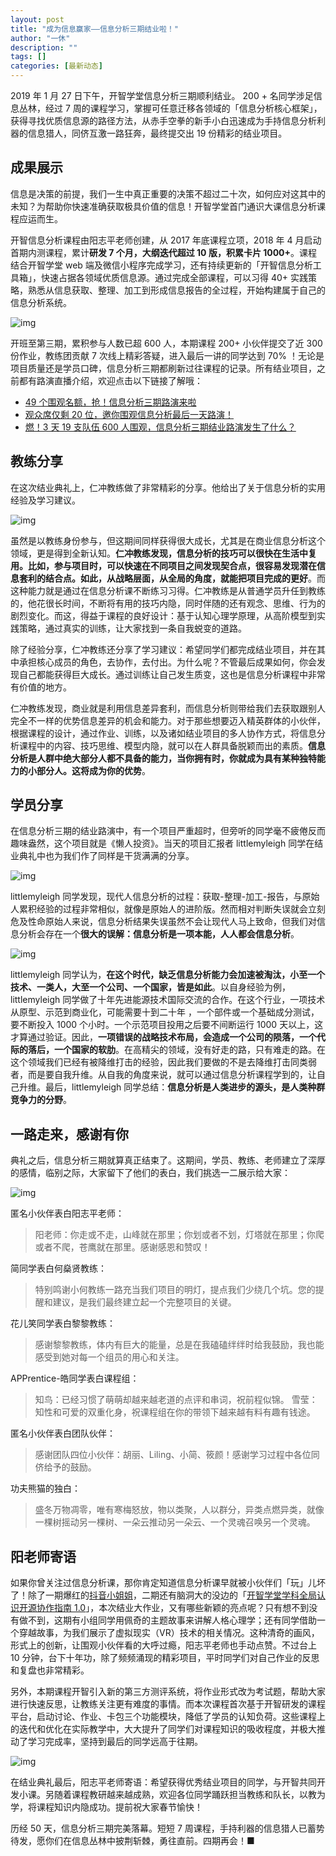 ```yaml
---
layout: post
title: "成为信息赢家——信息分析三期结业啦！"
author: "一休"
description: ""
tags: []
categories: [最新动态]
---
```


2019 年 1 月 27 日下午，开智学堂信息分析三期顺利结业。 200 + 名同学涉足信息丛林，经过 7 周的课程学习，掌握可任意迁移各领域的「信息分析核心框架」，获得寻找优质信息源的路径方法，从赤手空拳的新手小白迅速成为手持信息分析利器的信息猎人，同侪互激一路狂奔，最终提交出 19 份精彩的结业项目。

## 成果展示

信息是决策的前提，我们一生中真正重要的决策不超过二十次，如何应对这其中的未知？为帮助你快速准确获取极具价值的信息！开智学堂首门通识大课信息分析课程应运而生。

开智信息分析课程由阳志平老师创建，从 2017 年底课程立项，2018 年 4 月启动首期内测课程，累计**研发 7 个月，大纲迭代超过 10 版，积累卡片 1000+**。课程结合开智学堂 web 端及微信小程序完成学习，还有持续更新的「开智信息分析工具箱」，快速占据各领域优质信息源。通过完成全部课程，可以习得 40+ 实践策略，熟悉从信息获取、整理、加工到形成信息报告的全过程，开始构建属于自己的信息分析系统。

![img](https://mmbiz.qpic.cn/mmbiz_png/ice5enJHe2TjywUQWWog8aWHFGFBae3TWmvEibkWtVmeJQlw7Wq4NbDibP6H9UFCzvBE7ibYibPKZoEtmpppVv3lqnQ/640?wx_fmt=png&wxfrom=5&wx_lazy=1&wx_co=1)

开班至第三期，累积参与人数已超 600 人，本期课程 200+ 小伙伴提交了近 300 份作业，教练团贡献 7 次线上精彩答疑，进入最后一讲的同学达到 70% ！无论是项目质量还是学员口碑，信息分析三期都刷新过往课程的记录。所有结业项目，之前都有路演直播介绍，欢迎点击以下链接了解哦：

- [49 个围观名额，抢！信息分析三期路演来啦](http://mp.weixin.qq.com/s?__biz=MzA4ODM4ODQ3MQ==&mid=2651939923&idx=1&sn=534da6d8f7d8371e64f381442423b321&chksm=8bcf224bbcb8ab5d3a90143ccc69c7255778a2be821bdae7848278f012bb7398efb564600adb&scene=21#wechat_redirect)
- [观众席仅剩 20 位，邀你围观信息分析最后一天路演！](http://mp.weixin.qq.com/s?__biz=MzA4ODM4ODQ3MQ==&mid=2651939940&idx=2&sn=4d0b1b1f0d809710d45fbb055a4863d0&chksm=8bcf227cbcb8ab6ac1752200cfafbba585078fc749ca204a9b69e56c4d02316dd4fd3476da65&scene=21#wechat_redirect)
- [燃！3 天 19 支队伍 600 人围观，信息分析三期结业路演发生了什么？](http://mp.weixin.qq.com/s?__biz=MzA4ODM4ODQ3MQ==&mid=2651939960&idx=2&sn=9da6011008018fdb77c0467e530fb817&chksm=8bcf2260bcb8ab767e043150ea3b9ad92870bc8fb55ef7ce0e5355bcf9f51f80b28ba74adea7&scene=21#wechat_redirect)

## 教练分享

在这次结业典礼上，仁冲教练做了非常精彩的分享。他给出了关于信息分析的实用经验及学习建议。

![img](https://mmbiz.qpic.cn/mmbiz_jpg/ice5enJHe2TgbvCFf5ORMJca9cwwPAz0B26iaNZ8Nu9AbJeHxDzAbwW4hlWcFr9mdev3cIwjVMAFtN9Pbce4voEw/640?wx_fmt=jpeg&wxfrom=5&wx_lazy=1&wx_co=1)

虽然是以教练身份参与，但这期间同样获得很大成长，尤其是在商业信息分析这个领域，更是得到全新认知。**仁冲教练发现，信息分析的技巧可以很快在生活中复用。比如，参与项目时，可以快速在不同项目之间发现契合点，很容易发现潜在信息套利的结合点。如此，从战略层面，从全局的角度，就能把项目完成的更好**。而这种能力就是通过在信息分析课不断练习习得。仁冲教练是从普通学员升任到教练的，他花很长时间，不断将有用的技巧内隐，同时伴随的还有观念、思维、行为的剧烈变化。而这，得益于课程的良好设计：基于认知心理学原理，从高阶模型到实践策略，通过真实的训练，让大家找到一条自我蜕变的道路。

除了经验分享，仁冲教练还分享了学习建议：希望同学们都完成结业项目，并在其中承担核心成员的角色，去协作，去付出。为什么呢？不管最后成果如何，你会发现自己都能获得巨大成长。通过训练让自己发生质变，这也是信息分析课程中非常有价值的地方。

仁冲教练发现，商业就是利用信息差异套利，而信息分析则带给我们去获取跟别人完全不一样的优势信息差异的机会和能力。对于那些想要迈入精英群体的小伙伴，根据课程的设计，通过作业、训练，以及诸如结业项目的多人协作方式，将信息分析课程中的内容、技巧思维、模型内隐，就可以在人群具备脱颖而出的素质。**信息分析是人群中绝大部分人都不具备的能力，当你拥有时，你就成为具有某种独特能力的小部分人。这将成为你的优势**。

## 学员分享

在信息分析三期的结业路演中，有一个项目严重超时，但旁听的同学毫不疲倦反而趣味盎然，这个项目就是《懒人投资》。当天的项目汇报者 littlemyleigh 同学在结业典礼中也为我们作了同样是干货满满的分享。

![img](https://mmbiz.qpic.cn/mmbiz_jpg/ice5enJHe2TgbvCFf5ORMJca9cwwPAz0BLEPIykYPQpXqNkwV2IFiaME86dkuOP0kLqDFiamB9Lfat98dBtPf7enA/640?wx_fmt=jpeg&wxfrom=5&wx_lazy=1&wx_co=1)

littlemyleigh 同学发现，现代人信息分析的过程：获取-整理-加工-报告，与原始人累积经验的过程非常相似，就像是原始人的进阶版。然而相对判断失误就会立刻危及性命原始人来说，信息分析结果失误虽然不会让现代人马上致命，但我们对信息分析会存在一个**很大的误解：信息分析是一项本能，人人都会信息分析**。

![img](https://mmbiz.qpic.cn/mmbiz_jpg/ice5enJHe2TgbvCFf5ORMJca9cwwPAz0BZyw3c0ia9rhfCKuJYNX1hQG91ia40qHzUzO2NGhkticuPJrSicBX0FPC4A/640?wx_fmt=jpeg&wxfrom=5&wx_lazy=1&wx_co=1)

littlemyleigh 同学认为，**在这个时代，缺乏信息分析能力会加速被淘汰，小至一个技术、一类人，大至一个公司、一个国家，皆是如此**。以自身经验为例，littlemyleigh 同学做了十年先进能源技术国际交流的合作。在这个行业，一项技术从原型、示范到商业化，可能需要十到二十年 ，一个部件或一个基础成分测试，要不断投入 1000 个小时。一个示范项目投用之后要不间断运行 1000 天以上，这才算通过验证。因此，**一项错误的战略技术布局，会造成一个公司的陨落，一个代际的落后，一个国家的软肋**。在高精尖的领域，没有好走的路，只有难走的路。在这个领域我们已经有被降维打击的经验，因此我们要做的不是去降维打击同类弱者，而是要自我升维。从自我的角度来说，就可以通过信息分析课程学到的，让自己升维。最后，littlemyleigh 同学总结：**信息分析是人类进步的源头，是人类种群竞争力的分野**。

## 一路走来，感谢有你

典礼之后，信息分析三期就算真正结束了。这期间，学员、教练、老师建立了深厚的感情，临别之际，大家留下了他们的表白，我们挑选一二展示给大家：

![img](https://mmbiz.qpic.cn/mmbiz_jpg/ice5enJHe2TgbvCFf5ORMJca9cwwPAz0BIonOZOH1PtcQ6CBXjfbAHiaHuqdu4lINicTIswicuRsTeQCBqTND3ia9uw/640?wx_fmt=jpeg&wxfrom=5&wx_lazy=1&wx_co=1)

匿名小伙伴表白阳志平老师：

> 阳老师：你走或不走，山峰就在那里；你划或者不划，灯塔就在那里；你爬或者不爬，苍鹰就在那里。感谢感恩和赞叹！

简同学表白何燊贤教练：

> 特别鸣谢小何教练一路充当我们项目的明灯，提点我们少绕几个坑。您的提醒和建议，是我们最终建立起一个完整项目的关键。

花儿笑同学表白黎黎教练：

> 感谢黎黎教练，体内有巨大的能量，总是在我磕磕绊绊时给我鼓励，我也能感受到她对每一个组员的用心和关注。

APPrentice-皓同学表白课程组：

> 知鸟：已经习惯了萌萌却越来越老道的点评和串词，祝前程似锦。 雪莹：知性和可爱的双重化身，祝课程组在你的带领下越来越有料有趣有钱途。

匿名小伙伴表白团队伙伴：

> 感谢团队四位小伙伴：胡丽、Liling、小简、筱颜！感谢学习过程中各位同侪给予的鼓励。

功夫熊猫的独白：

> 盛冬万物凋零，唯有寒梅怒放，物以类聚，人以群分，异类点燃异类，就像一棵树摇动另一棵树、一朵云推动另一朵云、一个灵魂召唤另一个灵魂。

## 阳老师寄语

如果你曾关注过信息分析课，那你肯定知道信息分析课早就被小伙伴们「玩」儿坏了！除了一期爆红的[抖音小姐姐](http://mp.weixin.qq.com/s?__biz=MzA4ODM4ODQ3MQ==&mid=2651937939&idx=1&sn=3071c4c9bba3bd64ac70ccdd2c88c330&chksm=8bcf1a8bbcb8939d20ab01f0f87dc782ae5db79875726ad4c98b08fdd6a5299c102cdb080c18&scene=21#wechat_redirect)，二期还有脑洞大的没边的「[开智学堂学科全局认识开源协作指南 1.0](http://mp.weixin.qq.com/s?__biz=MzA4ODM4ODQ3MQ==&mid=2651939300&idx=1&sn=3553adbb7fb78f894a0538aa8dcc5b03&chksm=8bcf27fcbcb8aeeab8ef2b2b7c1987bb8e9d156b02aaa2eb5236d5e912b9231033816ef47bfc&scene=21#wechat_redirect)」，本次结业大作业，又有哪些新颖的亮点呢？只有想不到没有做不到，这期有小组同学用佩奇的主题故事来讲解人格心理学；还有同学借助一个穿越故事，为我们展示了虚拟现实（VR）技术的相关情况。这种清奇的画风，形式上的创新，让围观小伙伴看的大呼过瘾，阳志平老师也手动点赞。不过台上 10 分钟，台下十年功，除了频频涌现的精彩项目，平时同学们对自己作业的反思和复盘也非常精彩。

另外，本期课程开智引入新的第三方测评系统，将作业形式改为考试题，帮助大家进行快速反思，让教练关注更有难度的事情。而本次课程首次基于开智研发的课程平台，启动讨论、作业、卡包三个功能模块，降低了学员的认知负荷。这些课程上的迭代和优化在实际教学中，大大提升了同学们对课程知识的吸收程度，并极大推动了学习完成率，坚持到最后的同学远高于往期。

![img](https://mmbiz.qpic.cn/mmbiz_png/ice5enJHe2TgbvCFf5ORMJca9cwwPAz0BACmn3mAl4jsFMTfsFEYxafIN2asZadnwut3WAW7a35unc63g02GK0Q/640?wx_fmt=png&wxfrom=5&wx_lazy=1&wx_co=1)

在结业典礼最后，阳志平老师寄语：希望获得优秀结业项目的同学，与开智共同开发小课。另随着课程教研越来越成熟，欢迎各位同学踊跃担当教练和队长，以教为学，将课程知识内隐成功。提前祝大家春节愉快！

历经 50 天，信息分析三期完美落幕。短短 7 周课程，手持利器的信息猎人已蓄势待发，愿你们在信息丛林中披荆斩棘，勇往直前。四期再会！■

